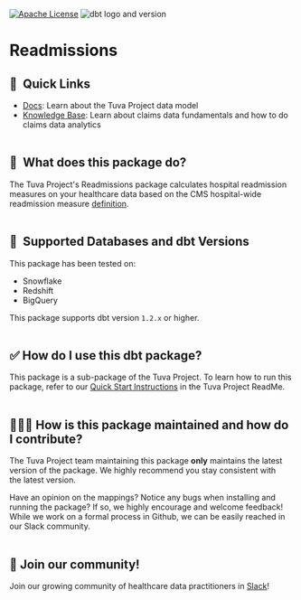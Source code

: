 [![Apache License](https://img.shields.io/badge/License-Apache%202.0-blue.svg)](https://opensource.org/licenses/Apache-2.0) ![dbt logo and version](https://img.shields.io/static/v1?logo=dbt&label=dbt-version&message=1.2.x&color=orange)

# Readmissions

## 🔗  Quick Links
- [Docs](https://tuva-health.github.io/the_tuva_project/#!/overview): Learn about the Tuva Project data model
- [Knowledge Base](https://thetuvaproject.com/docs/intro): Learn about claims data fundamentals and how to do claims data analytics
<br/><br/>

## 🧰  What does this package do?

The Tuva Project's Readmissions package calculates hospital readmission measures on your healthcare data based on the CMS hospital-wide readmission measure [definition](https://qualitynet.cms.gov/inpatient/measures/readmission/methodology).
<br/><br/>

## 🔌  Supported Databases and dbt Versions

This package has been tested on: 
- Snowflake
- Redshift
- BigQuery

This package supports dbt version `1.2.x` or higher.
<br/><br/>

## ✅ How do I use this dbt package?

This package is a sub-package of the Tuva Project.  To learn how to run this package, refer to our [Quick Start Instructions](https://github.com/tuva-health/the_tuva_project#quick-start-instructions) in the Tuva Project ReadMe.
<br/><br/>

## 🙋🏻‍♀️ How is this package maintained and how do I contribute?

The Tuva Project team maintaining this package **only** maintains the latest version of the package. We highly recommend you stay consistent with the latest version.

Have an opinion on the mappings? Notice any bugs when installing and running the package? If so, we highly encourage and welcome feedback! While we work on a formal process in Github, we can be easily reached in our Slack community.
<br/><br/>

## 🤝 Join our community!

Join our growing community of healthcare data practitioners in [Slack](https://join.slack.com/t/thetuvaproject/shared_invite/zt-16iz61187-G522Mc2WGA2mHF57e0il0Q)!
